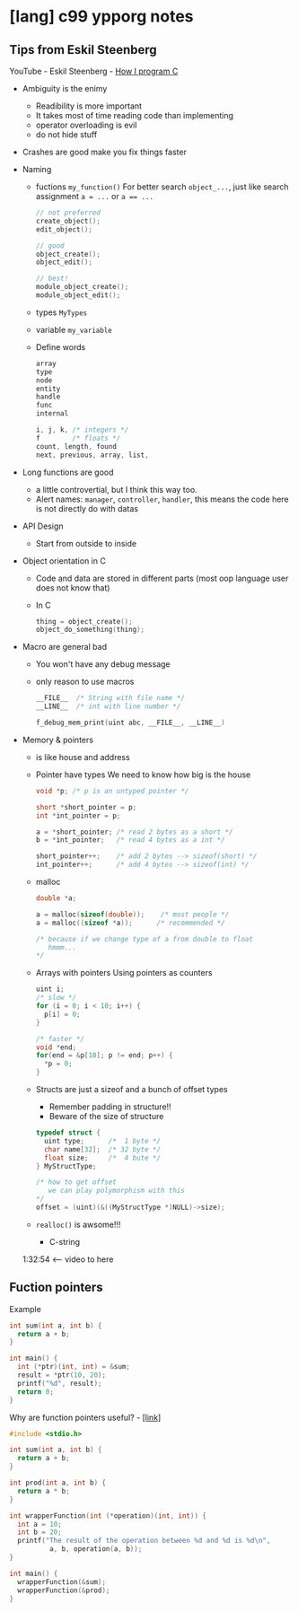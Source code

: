 # [lang] c99 ypporg notes

## Tips from Eskil Steenberg

YouTube - Eskil Steenberg - [How I program C](https://www.youtube.com/watch?v=443UNeGrFoM)

* Ambiguity is the enimy
  * Readibility is more important
  * It takes most of time reading code than implementing
  * operator overloading is evil
  * do not hide stuff

* Crashes are good
  make you fix things faster

* Naming
  * fuctions `my_function()`
    For better search `object_...`, 
    just like search assignment `a = ...` or `a == ...`

    ```c
    // not preferred
    create_object(); 
    edit_object();

    // good
    object_create();
    object_edit();

    // best!
    module_object_create();
    module_object_edit();
    ```

  * types `MyTypes`
  * variable `my_variable`
  * Define words

    ```C
    array
    type
    node
    entity
    handle
    func
    internal

    i, j, k, /* integers */
    f        /* floats */
    count, length, found
    next, previous, array, list,
    ```

* Long functions are good
  * a little controvertial, but I think this way too.
  * Alert names: `manager`, `controller`, `handler`, this means the code here is not directly do with datas

* API Design
  * Start from outside to inside

* Object orientation in C
  * Code and data are stored in different parts (most oop language user does not know that)
  * In C

    ```C
    thing = object_create();
    object_do_something(thing);
    ```

* Macro are general bad
  * You won't have any debug message
  * only reason to use macros

    ```C
    __FILE__  /* String with file name */
    __LINE__  /* int with line number */

    f_debug_mem_print(uint abc, __FILE__, __LINE__)
    ```

* Memory & pointers
  * is like house and address
  * Pointer have types
    We need to know how big is the house

    ```C
    void *p; /* p is an untyped pointer */

    short *short_pointer = p;
    int *int_pointer = p;

    a = *short_pointer; /* read 2 bytes as a short */
    b = *int_pointer;   /* read 4 bytes as a int */

    short_pointer++;    /* add 2 bytes --> sizeof(short) */
    int_pointer++;      /* add 4 bytes --> sizeof(int) */
    ```

  * malloc

    ```C
    double *a;

    a = malloc(sizeof(double));    /* most people */
    a = malloc((sizeof *a));      /* recommended */

    /* because if we change type of a from double to float
       hmmm...
    */
    ```

  * Arrays with pointers
    Using pointers as counters

    ```C
    uint i;
    /* slow */
    for (i = 0; i < 10; i++) {
      p[i] = 0;
    }

    /* faster */
    void *end;
    for(end = &p[10]; p != end; p++) {
      *p = 0;
    }
    ```

  * Structs are just a sizeof and a bunch of offset types
    * Remember padding in structure!!
    * Beware of the size of structure

    ```C
    typedef struct {
      uint type;      /*  1 byte */
      char name[32];  /* 32 byte */
      float size;     /*  4 bute */
    } MyStructType;

    /* how to get offset
       we can play polymorphism with this
    */
    offset = (uint)(&((MyStructType *)NULL)->size);
    ```

  * `realloc()` is awsome!!!
    * C-string

  1:32:54 <-- video to here

## Fuction pointers

Example

```C
int sum(int a, int b) {
  return a + b;
}

int main() {
  int (*ptr)(int, int) = &sum;
  result = *ptr(10, 20);
  printf("%d", result);
  return 0;
}
```

Why are function pointers useful? - [[link]](https://www.youtube.com/watch?v=ewBBRaF0oEA)

```C
#include <stdio.h>

int sum(int a, int b) {
  return a + b;
}

int prod(int a, int b) {
  return a * b;
}

int wrapperFunction(int (*operation)(int, int)) {
  int a = 10;
  int b = 20;
  printf("The result of the operation between %d and %d is %d\n",
          a, b, operation(a, b));
}

int main() {
  wrapperFunction(&sum);
  wrapperFunction(&prod);
}
```
